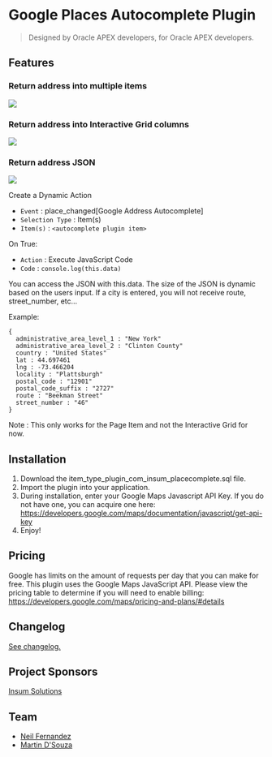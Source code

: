 # Google Places Autocomplete Plugin
> Designed by Oracle APEX developers, for Oracle APEX developers.

## Features
### Return address into multiple items
![](https://user-images.githubusercontent.com/9313239/30663109-969e9a0a-9e17-11e7-83e3-a111b0385e7f.gif)

### Return address into Interactive Grid columns
![](https://user-images.githubusercontent.com/9313239/30664071-7cd91ff2-9e1a-11e7-9a13-5f47801c2b1d.gif)

### Return address JSON
![](https://user-images.githubusercontent.com/9313239/30666236-a4bca064-9e21-11e7-93cf-914235af5e82.gif)

Create a Dynamic Action
* `Event` : place_changed[Google Address Autocomplete]
* `Selection Type` : Item(s)
* `Item(s)` : `<autocomplete plugin item>`

On True:
* `Action` : Execute JavaScript Code
* `Code` : ```console.log(this.data)```

You can access the JSON with this.data. The size of the JSON is dynamic based on the users input. If a city is entered, you will not receive route, street_number, etc...

Example:
```
{
  administrative_area_level_1 : "New York"
  administrative_area_level_2 : "Clinton County"
  country : "United States"
  lat : 44.697461
  lng : -73.466204
  locality : "Plattsburgh"
  postal_code : "12901"
  postal_code_suffix : "2727"
  route : "Beekman Street"
  street_number : "46"
}
```

Note : This only works for the Page Item and not the Interactive Grid for now.

## Installation
1. Download the item_type_plugin_com_insum_placecomplete.sql file.
2. Import the plugin into your application.
3. During installation, enter your Google Maps Javascript API Key. If you do not have one, you can acquire one here: https://developers.google.com/maps/documentation/javascript/get-api-key
4. Enjoy!

## Pricing
Google has limits on the amount of requests per day that you can make for free. This plugin uses the Google Maps JavaScript API. Please view the pricing table to determine if you will need to enable billing:
https://developers.google.com/maps/pricing-and-plans/#details

## Changelog
[See changelog.](changelog.md)

## Project Sponsors
[Insum Solutions](http://insum.ca)

## Team
* [Neil Fernandez](https://github.com/neilfernandez)  
* [Martin D'Souza](https://github.com/martindsouza)
